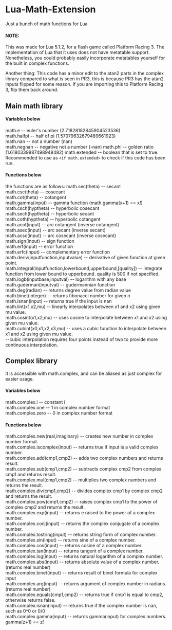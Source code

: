 # Lua-Math-Extension
Just a bunch of math functions for Lua

#### NOTE: 
This was made for Lua 5.1.2, for a flash game called Platform Racing 3. The implementation of Lua that it uses does not have metatable support.
Nonetheless, you could probably easily incorporate metatables yourself for the built in complex functions.

Another thing: This code has a minor edit to the atan2 parts in the complex library compared to what is seen in PR3, this is because PR3 has the atan2 inputs flipped for some reason. If you are importing this to Platform Racing 3, flip them back around.

## Main math library

#### Variables below
math.e -- euler's number (2.71828182845904523536)  
math.halfpi -- half of pi (1.57079632679489661923)  
math.nan -- not a number (nan)  
math.negnan -- negative not a number (-nan)
math.phi -- golden ratio (1.6180339887498948482)
math.extended -- boolean that is set to true. Recommended to use as `<if math.extended>` to check if this code has been run.  

#### Functions below  
the functions are as follows:
math.sec(theta) -- secant       
math.csc(theta) -- cosecant     
math.cot(theta) -- cotangent    
math.gamma(input) -- gamma function (math.gamma(x+1) == x!)     
math.csch(hyptheta) -- hyperbolic cosecant      
math.sech(hyptheta) -- hyperbolic secant        
math.coth(hyptheta) -- hyperbolic cotangent     
math.acot(input) -- arc cotangent (inverse cotangent)   
math.asec(input) -- arc secant (inverse secant)         
math.acsc(input) -- arc cosecant (inverse cosecant)     
math.sign(input) -- sign function       
math.erf(input) -- error function       
math.erfc(input) -- complementary error function        
math.deriv(inputfunction,inputvalue) -- derivative of given function at given point.    
math.integral(inputfunction,lowerbound,upperbound,[quality]) -- integrate function from lower bound to upperbound. quality is 500 if not specified.     
math.logb(inputbase,inputval) -- logarithm with any base        
math.guderman(inputval) -- gudermannian function        
math.deg(radian) -- returns degree value from radian value      
math.binet(integer) -- returns fibonacci number for given n     
math.isnan(input) -- returns true if the input is nan   
math.lint(x1,x2,mu) -- linearly interpolates between x1 and x2 using given mu value.    
math.cosint(x1,x2,mu) -- uses cosine to interpolate between x1 and x2 using given mu value.     
math.cubint(x0,x1,x2,x3,mu) -- uses a cubic function to interpolate between x1 and x2 using given mu value.     
--cubic interpolation requires four points instead of two to provide more continuous interpolation.     


## Complex library     
It is accessible with math.complex, and can be aliased as just complex for easier usage.      

#### Variables below   
math.complex.i -- constant i    
math.complex.one -- 1 in complex number format    
math.complex.zero -- 0 in complex number format   

#### Functions below   
math.complex.new(real,imaginary) -- creates new number in complex number format.        
math.complex.iscomplex(input) -- returns true if input is a valid complex number.       
math.complex.add(cmp1,cmp2) -- adds two complex numbers and returns result.     
math.complex.sub(cmp1,cmp2) -- subtracts complex cmp2 from complex cmp1 and returns result.     
math.complex.mul(cmp1,cmp2) -- multiplies two complex numbers and returns the result.   
math.complex.div(cmp1,cmp2) -- divides complex cmp1 by complex cmp2 and returns the result.     
math.complex.pow(cmp1,cmp2) -- raises complex cmp1 to the power of complex cmp2 and returns the result.     
math.complex.exp(input) -- returns e raised to the power of a complex number.   
math.complex.conj(input) -- returns the complex conjugate of a complex number.  
math.complex.tostring(input) -- returns string form of complex number.  
math.complex.sin(input) -- returns sine of a complex number.    
math.complex.cos(input) -- returns cosine of a complex number.  
math.complex.tan(input) -- returns tangent of a complex number.   
math.complex.log(input) -- returns natural logarithm of a complex number.       
math.complex.abs(input) -- returns absolute value of a complex number. (returns real number)    
math.complex.binet(input) -- returns result of binet formula for complex input  
math.complex.arg(input) -- returns argument of complex number in radians. (returns real number)      
math.complex.equals(cmp1,cmp2) -- returns true if cmp1 is equal to cmp2, otherwise returns false.       
math.complex.isnan(input) -- returns true if the complex number is nan, such as 0^0 or 0/0      
math.complex.gamma(input) -- returns gamma(input) for complex numbers. gamma(z+1) == z!         
